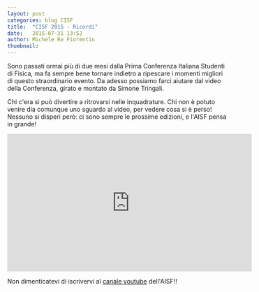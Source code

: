 ```yaml
---
layout: post
categories: blog CISF
title:  "CISF 2015 - Ricordi"
date:   2015-07-31 13:52
author: Michele Re Fiorentin
thumbnail: 
---
```


Sono passati ormai più di due mesi dalla Prima Conferenza Italiana Studenti di Fisica, ma fa sempre bene tornare indietro a ripescare i momenti migliori di questo straordinario evento. Da adesso possiamo farci aiutare dal video della Conferenza, girato e montato da Simone Tringali.

Chi c'era si può divertire a ritrovarsi nelle inquadrature. Chi non è potuto venire dia comunque uno sguardo al video, per vedere cosa si è perso! Nessuno si disperi però: ci sono sempre le prossime edizioni, e l'AISF pensa in grande! 

<iframe width="560" height="315" src="https://www.youtube.com/embed/v5T8GeefjK4" frameborder="0" allowfullscreen></iframe>

 Non dimenticatevi di iscrivervi al [canale youtube](https://www.youtube.com/channel/UCOJQMQgy-e2Off8XNsqTEeA) dell'AISF!!
